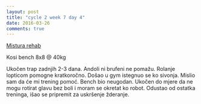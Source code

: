 ```yaml
---
layout: post
title: "cycle 2 week 7 day 4"
date: 2016-03-26
comments: true
---
```


[Mistura rehab](/snagata/log/2015/07/20/mistura-rehab/)

Kosi bench 8x8 @ 40kg  

Ukočen trap zadnjih 2-3 dana. Andoli ni brufeni ne pomažu. Rolanje lopticom pomogne kratkoročno. Došao u gym istegnuo se ko sivonja. Mislio sam da će mi trening pomoć. Bench bio neugodan. Ukočen do mjere da ne mogu rotirat glavu bez boli i moram se okretat ko robot. Odustao od ostatka treninga, išao se pripremit za uskršenje žderanje.

